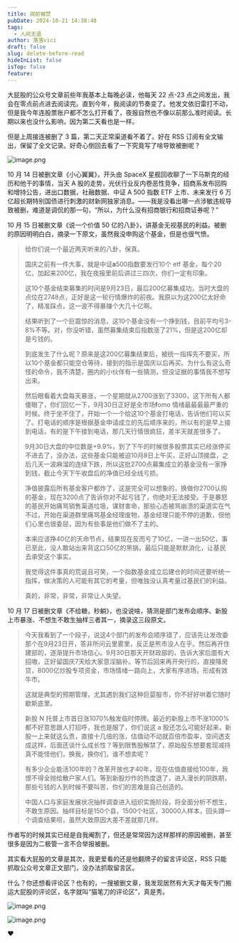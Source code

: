```yaml
---
title: 阅前被焚
pubDate: 2024-10-21 14:38:48
tags:
  - 人间无语
author: 落落vici
draft: false
slug: delete-before-read
hideInList: false
isTop: false
feature:
---
```

大屁股的公众号文章前些年我基本上每晚必读，他每天 22 点-23 点之间发出，我会在零点前点进去阅读完。直到今年，我阅读的节奏变了。他发文依旧雷打不动，但是我今年连股票账户都不怎么打开看了，夜报自然也不像以前那么准时阅读。长期以来也没什么影响，因为第二天看也是一样。

但是上周接连被删了 3 篇，第二天正常渠道看不着了。好在 RSS 订阅有全文输出，保留了全文记录。好奇心倒回去看了一下究竟写了啥导致被删呢？

![image.png](https://img.hux.ink/image/2024/10/202410211600278.png)


10 月 14 日被删文章《小心翼翼》，开头由 SpaceX 星舰回收聊了一下马斯克的经历和他干的事情，当天 A 股的走势，光伏行业反内卷恶性竞争，招商系发布回购和增持公告，进出口数据，社融数据、中证 A 500 指数 ETF 上市、未来发行 6 万亿超长期特别国债进行刺激的财新网独家消息。——我是没看出哪一点涉敏违规导致被删，难道是调侃的那一句，“所以，为什么没有招商银行和招商证券呢？”

10 月 15 日被删文章《说一个价值 50 亿的八卦》，讲基金无视基民的利益。被删的原因明明白白，摘录一下原文，虽然我没申购这个基金，但是也很气愤。

> 给你们说一个最近两天听来的八卦，保真。
> 
> 国庆之前有一件大事，就是中证**a**500指数要发行10个 etf 基金，每个20亿，加起来200亿，我在夜报里前后讲过三四次，你们一定有印象。
>   
> 这10个基金结束募集的时间是9月23日，最后200亿募集成功，当时大盘的点位在2748点，正好是这一轮行情爆炸的前夜。我原以为这200亿太好命了，精准踩点，这一波不得暴赚个大几十亿啊。
> 
> 结果听到了一个巨震惊的消息，这10个基金没有一个挣到钱，目前平均亏3-8%不等。对，你没听错，虽然募集结束后指数涨了21%，但是这200亿却是亏钱的。  
> 
> 到底发生了什么呢？原来是这200亿募集结束后，被统一指挥先不要买，所以10个基金都只能空仓等待，接到的指示是国庆以后再买。为什么有这么奇怪的命令，我不清楚，圈内的小伙伴有一些猜测，但没证据的事情我不想写出来。  
> 
> 然后眼看着大盘每天暴涨，一个星期就从2700涨到了3300，这下所有人都傻眼了，你们回忆一下，9月30日正好是全市场**f**omo 情绪最最最最严重的时候。终于坐不住了，开始一个一个给这10个基金打电话，告诉他们可以买了。打电话的顺序是根据基金申请成立的先后顺序来的，所以有的是早上接到电话，有的是下午接到电话，那几天行情很疯狂，差半天就差很多了。
> 
> 9月30日大盘的中位数是+9.9%，到了下午的时候很多股票其实已经涨停买不进去了，没办法，这些基金只能被迫10月8日上午买，正好山顶接盘，之后几天一波麻溜的连续下跌，所以这批2700点募集成立的基金没有一家挣到钱，截止今天下午收盘后的净值已经全线亏损。  
> 
> 净值披露后所有基金客户都炸了，这是完全可以想象的，换做你2700认购的基金，现在3200点了告诉你对不起亏钱了，你绝对无法接受。于是暴怒的基民开始痛骂销售渠道垃圾，谋财害命，那些心态被骂崩溃的渠道实在气不过，开始在渠道群里痛骂基金经理废物，基金经理只能不停的道歉，但他们心里也很委屈，因为有些事是他们做不了主的。  
> 
> 本来应该挣40亿的天命节点，结果现在反而亏了10亿，一进一出50亿，事已至此，没人敢站出来背这口50亿的黑锅，最后只能是默默消化，让基民去承受这个事实。  
> 
> 我觉得这件事真的荒诞且可笑，一个指数基金成立后建仓的时间还要听统一指挥，做决策的人可能有其它的考量，但唯独没认真考量过基民们的利益。  
> 
> 真的，非常，非常，非常让人失望。

10 月 17 日被删文章《不给糖，秒躺》，也没说啥，猜测是部门发布会顺序、新股上市暴涨、不想生不敢生抽样三者其一，摘录这三段原文。

> 今天我看到了一个段子，说这4个部门的发布会顺序错了，应该先让发改委那个在9月23日开，答非所问云里雾里，反正是熊市没人在乎。然后再开住建部的，逐渐提升市场信心。9月30日那天开财政部的，告诉大家后面有大招嗷，正好留国庆7天给大家意淫脑补。等节后回来再开央行的，直接降房贷，8000亿炒股专项资金，市场情绪一路向上，大家有序进场，形成有效牛市。
> 
> 这就是典型的预期管理，尤其遇到我们这种巨婴股市，你不好好哄着它随时歇斯底里。
> 
> 新股 N 托普上市首日涨1070%触发临时停牌。最近的新股上市不涨1000%都不好意思跟人打招呼，我也是服了，你们说这 a 股还怎么可能好起来，新股一上来就这么贵，直接十几倍的涨，估值动不动就百倍市盈率，空间透支成这样，后面还谈什么成长性？等到限售股解禁了，原始股东想要套现减持真不能怪他们，换我，换你们，谁不想卖呢？
> 
> 有多少企业能活100年的？改革开放也才40年，现在估值直接给100年，我恨不得全抛给散户家人们。等到新股炒作的热度退了，进入漫长的阴跌期，那些亏钱的人到时候不要叫苦，你们的苦难是自己创造的。
> 
> 中国人口与家庭发展状况抽样调查进入组织实施阶段，将全面分析不想生，不敢生原因。抽样目标是150个县，1500个社区，30000人样本，回头蹲一个调查结果呗，虽然大致原因大差不差就那几样。

作者写的时候其实已经是自我阉割了，但还是常常因为这样那样的原因被删，甚至很多是因为二极管一言不合举报被删。

其实看大屁股的文章是其次，我更爱看的还是他翻牌子的留言评论区，RSS 只能抓取公众号文章正文部门，没办法抓取留言区。

什么？你还想看评论区？也有的，一搜被删文章，我发现居然有大天才每天专门搬运大屁股的评论区，名字就叫“猫笔刀的评论区”，真是秀。

![image.png](https://img.hux.ink/image/2024/10/202410211555986.png)

![image.png](https://img.hux.ink/image/2024/10/202410211558120.png)


❤